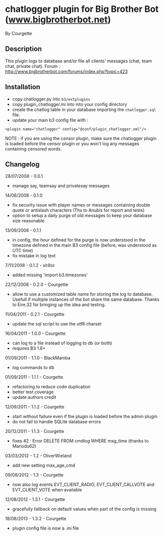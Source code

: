 chatlogger plugin for Big Brother Bot (www.bigbrotherbot.net)
=============================================================

By Courgette


Description
-----------

This plugin logs to database and/or file all clients' messages (chat, team chat, private chat).
Forum : http://www.bigbrotherbot.com/forums/index.php?topic=423


Installation
------------

 * copy chatlogger.py into `b3/extplugins`
 * copy plugin_chatlogger.ini into into your config directory
 * create the chatlog table in your database importing the `chatlogger.sql` file.
 * update your main b3 config file with :
```
<plugin name="chatlogger" config="@conf/plugin_chatlogger.xml"/>
```

NOTE : if you are using the censor plugin, make sure the chatlogger plugin is loaded before the censor plugin or you
won't log any messages containing censored words.


Changelog
---------

28/07/2008 - 0.0.1
 - manage say, teamsay and privatesay messages
 
14/08/2008 - 0.1.0
 - fix security issue with player names or messages containing double quote or antislash characters (Thx to Anubis for report and tests)
 - option to setup a daily purge of old messages to keep your database size reasonable
 
13/09/2008 - 0.1.1
 - in config, the hour defined for the purge is now understood in the timezone defined in the main B3 config file (before, was understood as UTC time)
 - fix mistake in log text

7/11/2008 - 0.1.2 - xlr8or
 - added missing 'import b3.timezones'

22/12/2008 - 0.2.0 - Courgette
 - allow to use a customized table name for storing the
   log to database. Usefull if multiple instances of the
   bot share the same database.
   Thanks to Eire.32 for bringing up the idea and testing.
   
11/04/2011 - 0.2.1 - Courgette
 - update the sql script to use the utf8 charset

16/04/2011 - 1.0.0 - Courgette
 - can log to a file instead of logging to db (or both)
 - requires B3 1.6+ 

01/09/2011 - 1.1.0 - BlackMamba
 - log commands to db

01/09/2011 - 1.1.1 - Courgette
 - refactoring to reduce code duplication
 - better test coverage
 - update authors credit

12/09/2011 - 1.1.2 - Courgette
 - start without failure even if the plugin is loaded before the admin plugin
 - do not fail to handle SQLite database errors

20/12/2011 - 1.1.3 - Courgette
 - fixes #2 : Error DELETE FROM cmdlog WHERE msg_time (thanks to Mariodu62)

03/03/2012 - 1.2 - OliverWieland
 - add new setting max_age_cmd

09/08/2012 - 1.3 - Courgette
 - now also log events EVT_CLIENT_RADIO, EVT_CLIENT_CALLVOTE and EVT_CLIENT_VOTE when available

12/08/2012 - 1.3.1 - Courgette
 - gracefully fallback on default values when part of the config is missing

18/08/2013 - 1.3.2 - Courgette
 - plugin config file is now a .ini file